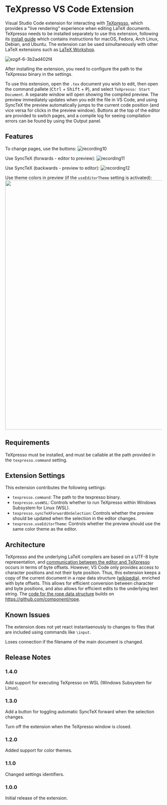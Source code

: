 # TeXpresso VS Code Extension
Visual Studio Code extension for interacting with [TeXpresso](https://github.com/let-def/texpresso/), which provides a "live rendering" experience when editing LaTeX documents. TeXpresso needs to be installed separately to use this extension, following its [install guide](https://github.com/let-def/texpresso/blob/main/INSTALL.md) which contains instructions for macOS, Fedora, Arch Linux, Debian, and Ubuntu. The extension can be used simultaneously with other LaTeX extensions such as [LaTeX Workshop](https://github.com/James-Yu/LaTeX-Workshop).

![ezgif-6-3b2ad402f4](https://github.com/DominikPeters/texpresso-vscode/assets/3543224/0ff5cf57-5a2e-48cd-9e5f-633a5ed44411)

After installing the extension, you need to configure the path to the TeXpresso binary in the settings.

To use this extension, open the `.tex` document you wish to edit, then open the command pallete (<kbd>Ctrl</kbd> + <kbd>Shift</kbd> + <kbd>P</kbd>), and select `TeXpresso: Start Document`. A separate window will open showing the compiled preview. The preview immediately updates when you edit the file in VS Code, and using SyncTeX the preview automatically jumps to the current code position (and vice versa for clicks in the preview window). Buttons at the top of the editor are provided to switch pages, and a compile log for seeing compilation errors can be found by using the Output panel.

## Features

To change pages, use the buttons:
![recording10](https://github.com/DominikPeters/texpresso-vscode/assets/3543224/2dbfb081-409e-4f31-b3af-e64cea25414b)

Use SyncTeX (forwards - editor to preview):
![recording11](https://github.com/DominikPeters/texpresso-vscode/assets/3543224/80824192-f9e9-4f71-9959-df5ed7d5d617)

Use SyncTeX (backwards - preview to editor):
![recording12](https://github.com/DominikPeters/texpresso-vscode/assets/3543224/4a9c7709-275f-48d5-b6f9-dcaeede0c622)

Use theme colors in preview (if the `useEditorTheme` setting is activated):
<img src="https://github.com/DominikPeters/texpresso-vscode/assets/3543224/8b09d947-82cc-418b-a4d0-a0b66f75dd49" width="800">

## Requirements

TeXpresso must be installed, and must be callable at the path provided in the `texpresso.command` setting.

## Extension Settings

This extension contributes the following settings:

* `texpresso.command`: The path to the texpresso binary.
* `texpresso.useWSL`: Controls whether to run TeXpresso within Windows Subsystem for Linux (WSL).
* `texpresso.syncTeXForwardOnSelection`: Controls whether the preview should be updated when the selection in the editor changes.
* `texpresso.useEditorTheme`: Controls whether the preview should use the same color theme as the editor.

## Architecture

TeXpresso and the underlying LaTeX compilers are based on a UTF-8 byte representation, and [communication between the editor and TeXpresso](https://github.com/let-def/texpresso/blob/main/EDITOR-PROTOCOL.md) occurs in terms of byte offsets. However, VS Code only provides access to character positions and not their byte position. Thus, this extension keeps a copy of the current document in a *rope* data structure ([wikipedia](https://en.wikipedia.org/wiki/Rope_(data_structure))), enriched with byte offsets. This allows for efficient conversion between character and byte positions, and also allows for efficient edits to the underlying text string. The [code for the rope data structure](https://github.com/DominikPeters/texpresso-vscode/blob/master/src/rope.ts) builds on https://github.com/component/rope.

## Known Issues

The extension does not yet react instantaenously to changes to files that are included using commands like `\input`.

Loses connection if the filename of the main document is changed.

## Release Notes

### 1.4.0

Add support for executing TeXpresso on WSL (Windows Subsystem for Linux).

### 1.3.0

Add a button for toggling automatic SyncTeX forward when the selection changes.

Turn off the extension when the TeXpresso window is closed.

### 1.2.0

Added support for color themes.

### 1.1.0

Changed settings identifiers.

### 1.0.0

Initial release of the extension.
